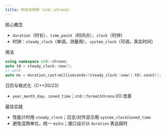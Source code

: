 ```yaml
---
title: 时间与时钟（std::chrono）
---
```


核心概念
- `duration`（时长）、`time_point`（时间点）、`clock`（时钟）
- 时钟：`steady_clock`（单调，测量用）、`system_clock`（可调，真实时间）

用法
```cpp
using namespace std::chrono;
auto t0 = steady_clock::now();
// work
auto ms = duration_cast<milliseconds>(steady_clock::now()-t0).count();
```

日历与格式化（C++20/23）
- `year_month_day`、`zoned_time`；`std::format`/`chrono` I/O 改善

最佳实践
- 性能计时用 `steady_clock`；日志/对外显示用 `system_clock`/`zoned_time`
- 避免混用单位，统一 `ms`/`ns`；接口设计以 `duration` 表达超时
